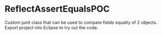 # ReflectAssertEqualsPOC
Custom junit class that can be used to compare fields equalty of 2 objects.
Export project into Eclipse to try out the code.
